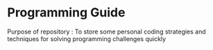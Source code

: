 # Programming Guide

Purpose of repository : 
To store some personal coding strategies and techniques for solving programming challenges quickly
